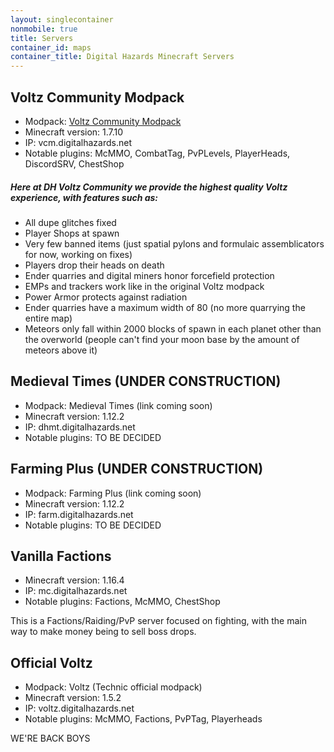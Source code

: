 ```yaml
---
layout: singlecontainer
nonmobile: true
title: Servers
container_id: maps
container_title: Digital Hazards Minecraft Servers
---
```

## Voltz Community Modpack
- Modpack: [Voltz Community Modpack](https://voltzmodpack.com)
- Minecraft version: 1.7.10
- IP: vcm.digitalhazards.net
- Notable plugins: McMMO, CombatTag, PvPLevels, PlayerHeads, DiscordSRV, ChestShop

##### Here at DH Voltz Community we provide the highest quality Voltz experience, with features such as:
- All dupe glitches fixed
- Player Shops at spawn
- Very few banned items (just spatial pylons and formulaic assemblicators for now, working on fixes)
- Players drop their heads on death
- Ender quarries and digital miners honor forcefield protection
- EMPs and trackers work like in the original Voltz modpack
- Power Armor protects against radiation
- Ender quarries have a maximum width of 80 (no more quarrying the entire map)
- Meteors only fall within 2000 blocks of spawn in each planet other than the overworld (people can't find your moon base by the amount of meteors above it)


## Medieval Times (UNDER CONSTRUCTION)
- Modpack: Medieval Times (link coming soon)
- Minecraft version: 1.12.2
- IP: dhmt.digitalhazards.net
- Notable plugins: TO BE DECIDED


## Farming Plus (UNDER CONSTRUCTION)
- Modpack: Farming Plus (link coming soon)
- Minecraft version: 1.12.2
- IP: farm.digitalhazards.net
- Notable plugins: TO BE DECIDED


## Vanilla Factions
- Minecraft version: 1.16.4
- IP: mc.digitalhazards.net
- Notable plugins: Factions, McMMO, ChestShop

This is a Factions/Raiding/PvP server focused on fighting, with the main way to make money being to sell boss drops.


## Official Voltz
- Modpack: Voltz (Technic official modpack)
- Minecraft version: 1.5.2
- IP: voltz.digitalhazards.net
- Notable plugins: McMMO, Factions, PvPTag, Playerheads

WE'RE BACK BOYS
